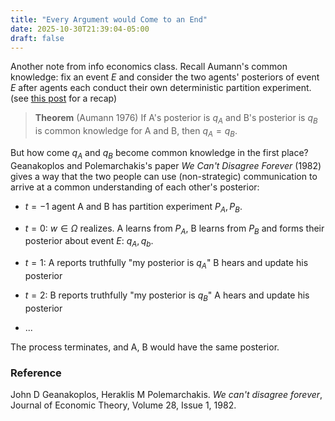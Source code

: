 ```yaml
---
title: "Every Argument would Come to an End"
date: 2025-10-30T21:39:04-05:00
draft: false
---
```


Another note from info economics class. Recall Aumann's common knowledge: fix an event $E$ and consider the two agents' posteriors of event $E$ after agents each conduct their own deterministic partition experiment. (see [this post](/posts/agreeing_to_disagree/) for a recap)

> **Theorem** (Aumann 1976) If A's posterior is $q_A$ and B's posterior is $q_B$ is common knowledge for A and B, then $q_A = q_B$. 

But how come $q_A$ and $q_B$ become common knowledge in the first place? Geanakoplos and Polemarchakis's paper *We Can't Disagree Forever*  (1982) gives a way that the two people can use (non-strategic) communication to arrive at a common understanding of each other's posterior:

- $t = -1$ agent A and B has partition experiment $P_A, P_B$.

- $t = 0$: $w\in \Omega$ realizes. A learns from $P_A$, B learns from $P_B$ and forms their posterior about event $E$: $q_A, q_b$.
- $t = 1$: A reports truthfully "my posterior is $q_A$" B hears and update his posterior
- $t = 2$: B reports truthfully "my posterior is $q_B$" A hears and update his posterior
- ...

The process terminates, and A, B would have the same posterior.

### Reference

John D Geanakoplos, Heraklis M Polemarchakis. *We can't disagree forever*, Journal of Economic Theory, Volume 28, Issue 1, 1982.
